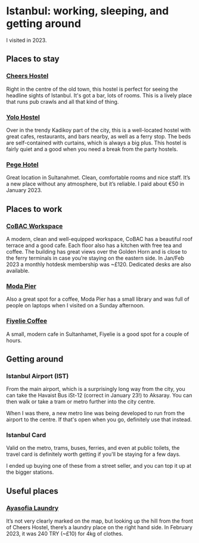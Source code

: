 # Istanbul: working, sleeping, and getting around

I visited in 2023.

## Places to stay

### <a href="https://www.google.co.uk/maps/place/Cheers+Hostel/@41.0099347,28.9773995,19z/data=!4m9!3m8!1s0x14cab9be458c8c4d:0x3f5de73d774d5a56!5m2!4m1!1i2!8m2!3d41.0101222!4d28.9778979!16s%2Fg%2F1tds3qt2?entry=ttu" target="_blank">Cheers Hostel</a>

Right in the centre of the old town, this hostel is perfect for seeing the headline sights of Istanbul. It's got a bar, lots of rooms. This is a lively place that runs pub crawls and all that kind of thing.

### <a href="https://www.google.co.uk/maps/place/Lotus+Garden+Hostel/@38.4206712,27.1424694,17.96z/data=!4m9!3m8!1s0x14bbd8f1f21c5e91:0x1283ad52275e5cf1!5m2!4m1!1i2!8m2!3d38.4204267!4d27.1434439!16s%2Fg%2F11btylp5dt" target="_blank">Yolo Hostel</a>

Over in the trendy Kadikoy part of the city, this is a well-located hostel with great cafes, restaurants, and bars nearby, as well as a ferry stop. The beds are self-contained with curtains, which is always a big plus. This hostel is fairly quiet and a good when you need a break from the party hostels.

### <a href="https://www.pegehotel.com/" target="_blank">Pege Hotel</a>

Great location in Sultanahmet. Clean, comfortable rooms and nice staff. It’s a new place without any atmosphere, but it’s reliable. I paid about €50 in January 2023.

## Places to work

### <a href="https://cobac.work/" target="_blank">CoBAC Workspace</a>

A modern, clean and well-equipped workspace, CoBAC has a beautiful roof terrace and a good cafe. Each floor also has a kitchen with free tea and coffee. The building has great views over the Golden Horn and is close to the ferry terminals in case you’re staying on the eastern side. In Jan/Feb 2023 a monthly hotdesk membership was ~£120. Dedicated desks are also available.

### <a href="https://www.google.co.uk/maps/place/Moda+Pier/@40.9832468,29.0215963,16.25z/data=!4m6!3m5!1s0x14cab91ff8fc388f:0x9d8808f8802a144!8m2!3d40.9789647!4d29.0250663!16s%2Fg%2F11fn4nmqqg?entry=ttu" target="_blank">Moda Pier</a>

Also a great spot for a coffee, Moda Pier has a small library and was full of people on laptops when I visited on a Sunday afternoon.

### <a href="https://www.google.co.uk/maps/place/Fiyeli+Coffee+co/@41.0125625,28.9764966,20z/data=!4m6!3m5!1s0x14cab98a54d18957:0xa2dd43bf17090a46!8m2!3d41.0125625!4d28.9767267!16s%2Fg%2F11q38c3y2r?entry=ttu" target="_blank">Fiyelie Coffee</a>

A small, modern cafe in Sultanhamet, Fiyelie is a good spot for a couple of hours.

## Getting around

### Istanbul Airport (IST)

From the main airport, which is a surprisingly long way from the city, you can take the Havaist Bus iSt-12 (correct in January 23!) to Aksaray. You can then walk or take a tram or metro further into the city centre. 

When I was there, a new metro line was being developed to run from the airport to the centre. If that's open when you go, definitely use that instead.

### Istanbul Card

Valid on the metro, trams, buses, ferries, and even at public toilets, the travel card is definitely worth getting if you'll be staying for a few days. 

I ended up buying one of these from a street seller, and you can top it up at the bigger stations.

## Useful places

### <a href="https://www.google.co.uk/maps/place/Rainbow+Laundry/@41.0100227,28.9775677,21z/data=!4m6!3m5!1s0x14cab9c0f623764b:0x44b528dd6be881d2!8m2!3d41.0100227!4d28.9777045!16s%2Fg%2F11fy4f_0n1" target="_blank">Ayasofia Laundry</a>

It’s not very clearly marked on the map, but looking up the hill from the front of Cheers Hostel, there’s a laundry place on the right hand side. In February 2023, it was 240 TRY (~£10) for 4kg of clothes.